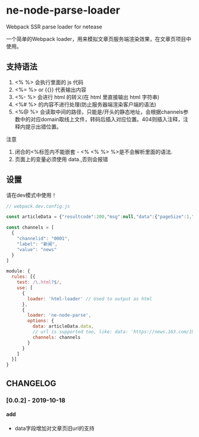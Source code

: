 # ne-node-parse-loader

Webpack SSR parse loader for netease

一个简单的Webpack loader，用来模拟文章页服务端渲染效果，在文章页项目中使用。

## 支持语法

1. <% %> 会执行里面的 js 代码
2. <%= %> or {{}} 代表输出内容
3. <%- %> 会进行 html 的转义(在 html 里直接输出 html 字符串)
4. <%# %> 的内容不进行处理(防止服务器端渲染客户端的语法)
5. <%@ %> 会读取中间的路径，只能是/开头的静态地址，会根据channels参数中的对应domain取线上文件，转码后插入对应位置。404则插入注释，注释内提示出错位置。

注意

1. 闭合的<%标签内不能嵌套 - <% <% %> %>是不会解析里面的语法.
2. 页面上的变量必须使用 data.,否则会报错

## 设置

请在dev模式中使用！

```js
// webpack.dev.config.js

const articleData = {"resultcode":200,"msg":null,"data":{"pageSize":1,"del":0,"source":"网易跟贴","body":"<p>滴滴滴！跟贴局要发车啦！</p><p class=\"f_center\"><img alt=\"发车啦！跟贴老司机速来定制车贴！\" src=\"http://cms-bucket.ws.126.net/2019/09/02/1f5b2156b9c04ba8a75f6e6e67fd6bde.jpeg?imageView&amp;thumbnail=550x0\" /><br  /></p><p>速来跟贴区参与活动吧~~~~</p><p><!--#include virtual=\"/special/0030ad/newpostad2.html\"-->","userid":"shihuan","media_url":"#","source_url":"#","topicid":"00307VL1","stitle":null,"boardid":"tie_bbs","replaceKeywordCount":5,"mtitle":null,"processPageData":"true","source_pic":"0030","duty_editor":"施欢_NY3461","modelid":"0030post1301_ad","author":"","info3g":null,"adstr":"<!--#include virtual=\"/special/0030ad/newpostad2.html\"-->","iscomment":"y","quality":80,"otitle":"","status":0,"hismod":false,"originalflag":0,"postid":"EO2G7Q2S00307VL1","title":"发车啦！跟贴老司机速来定制你的专属车贴！","pcommentid":"EO2G7Q2S00307VL1","newsid":null,"nickname":"施欢","digest":"","navtopicid":null,"statement":"","commentid":"EO2G7Q2S00307VL1","exe_editor":"王晓易_NE0011","hasad":true,"ptime":1567390283000,"setAdstr":false,"userinfo":null,"view_name":"网易跟贴","createtime":1567390555000,"statementtype":0,"docid":"EO2G7Q2S00307VL1","dkeys":"车贴,跟贴,老司机","hideAd":false,"url":"http://tie.163.com/gt/19/0902/10/EO2G7Q2S00307VL1.html","realname":null,"relatekey":"","buloid":"","sdigest":null,"photosetCovers":"","cnavbar":null}}

const channels = [
  {
    "channelid": "0001",
    "label": "新闻",
    "value": "news"
  }
]

module: {
  rules: [{
    test: /\.html?$/,
    use: [
      {
        loader: 'html-loader' // Used to output as html
      },
      {
        loader: 'ne-node-parse',
        options: {
          data: articleData.data,
          // url is supported too, like: data: 'https://news.163.com/19/0902/16/EO350JR40001982U.html',
          channels: channels
        }
      }
    ]
  }]
}
```

## CHANGELOG

### [0.0.2] - 2019-10-18
#### add
- data字段增加对文章页旧url的支持
